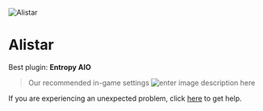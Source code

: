   ![Alistar]()
# Alistar

 Best plugin: **Entropy AIO**
 


> Our recommended in-game settings
![enter image description here](https://cdn.discordapp.com/attachments/1002870355024674827/1002873896594313216/unknown.png)

If you are experiencing an unexpected problem, click [here](https://github.com/y1n/BGX.Support/tree/main/%F0%9F%87%AC%F0%9F%87%A7%20English) to get help.
